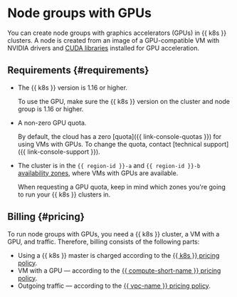# Node groups with GPUs

You can create node groups with graphics accelerators (GPUs) in {{ k8s }} clusters. A node is created from an image of a GPU-compatible VM with NVIDIA drivers and [CUDA libraries](https://developer.nvidia.com/gpu-accelerated-libraries) installed for GPU acceleration.

## Requirements {#requirements}

* The {{ k8s }} version is 1.16 or higher.

  To use the GPU, make sure the {{ k8s }} version on the cluster and node group is 1.16 or higher.
* A non-zero GPU quota.

  By default, the cloud has a zero [quota]({{ link-console-quotas }}) for using VMs with GPUs. To change the quota, contact [technical support]({{ link-console-support }}).

* The cluster is in the `{{ region-id }}-a` and `{{ region-id }}-b` [availability zones](../../../overview/concepts/geo-scope.md), where VMs with GPUs are available.

  When requesting a GPU quota, keep in mind which zones you're going to run your {{ k8s }} clusters in.


## Billing {#pricing}

To run node groups with GPUs, you need a {{ k8s }} cluster, a VM with a GPU, and traffic. Therefore, billing consists of the following parts:
* Using a {{ k8s }} master is charged according to the [{{ k8s }} pricing policy](../../pricing.md).
* VM with a GPU — according to the [{{ compute-short-name }} pricing policy](../../../compute/pricing.md#prices-instance-resources).
* Outgoing traffic — according to the [{{ vpc-name }} pricing policy](../../../vpc/pricing.md).